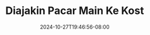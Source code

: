 --- 
title: "Diajakin Pacar Main Ke Kost"
description: "video bokep Diajakin Pacar Main Ke Kost ig video full  "
date: 2024-10-27T19:46:56-08:00
file_code: "n551n9i7jaf8"
draft: false
cover: "4zucvsylti5yi9jh.jpg"
tags: ["Diajakin", "Pacar", "Main", "Kost", "bokep-indo", "bokep-viral", "bokep-ig"]
length: 862
fld_id: "1392269"
foldername: "ajakmabar"
categories: ["ajakmabar"]
views: 105
---